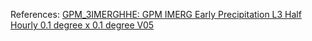 References: [GPM_3IMERGHHE: GPM IMERG Early Precipitation L3 Half Hourly 0.1 degree x 0.1 degree V05](https://disc.gsfc.nasa.gov/datasets/GPM_3IMERGHHE_05/summary)
